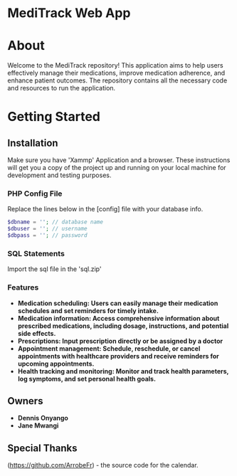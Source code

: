 # MediTrack Web App
# About

Welcome to the MediTrack repository! This application aims to help users effectively manage their medications, improve medication adherence, and enhance patient outcomes. The repository contains all the necessary code and resources to run the application.

# Getting Started
## Installation
Make sure you have 'Xammp' Application and a browser.
These instructions will get you a copy of the project up and running on your local machine for development and testing purposes.

### PHP Config File

Replace the lines below in the [config] file with your database info.

```php
$dbname = ''; // database name
$dbuser = ''; // username
$dbpass = ''; // password
```

### SQL Statements

Import the sql file in the 'sql.zip' 

### Features
- **Medication scheduling: Users can easily manage their medication schedules and set reminders for timely intake.**
- **Medication information: Access comprehensive information about prescribed medications, including dosage, instructions, and potential side effects.**
- **Prescriptions: Input prescription directly or be assigned by a doctor**
- **Appointment management: Schedule, reschedule, or cancel appointments with healthcare providers and receive reminders for upcoming appointments.**
- **Health tracking and monitoring: Monitor and track health parameters, log symptoms, and set personal health goals.**

## Owners

- **Dennis Onyango** 
- **Jane Mwangi** 
## Special Thanks

(https://github.com/ArrobeFr) - the source code for the calendar.



